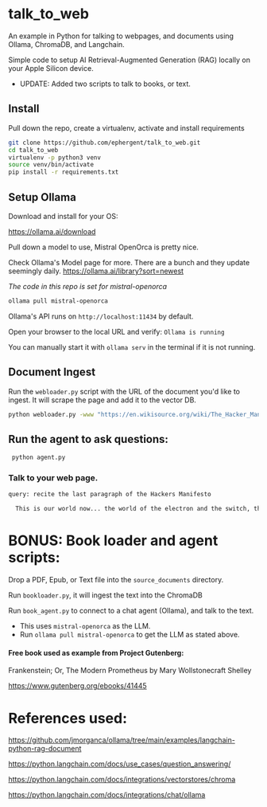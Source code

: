 # talk_to_web

An example in Python for talking to webpages, and documents using Ollama, ChromaDB, and Langchain.

Simple code to setup AI Retrieval-Augmented Generation (RAG) locally on your Apple Silicon device.

- UPDATE: Added two scripts to talk to books, or text.

## Install

Pull down the repo, create a virtualenv, activate and install requirements

```bash
git clone https://github.com/ephergent/talk_to_web.git
cd talk_to_web
virtualenv -p python3 venv
source venv/bin/activate
pip install -r requirements.txt
```

## Setup Ollama

Download and install for your OS:

https://ollama.ai/download


Pull down a model to use, Mistral OpenOrca is pretty nice.

Check Ollama's Model page for more. There are a bunch and they update seemingly daily. https://ollama.ai/library?sort=newest

_The code in this repo is set for mistral-openorca_

```bash
ollama pull mistral-openorca
```

Ollama's API runs on `http://localhost:11434` by default. 

Open your browser to the local URL and verify: `Ollama is running`

You can manually start it with `ollama serv` in the terminal if it is not running.

## Document Ingest

Run the `webloader.py` script with the URL of the document you'd like to ingest. It will scrape the page and add it to the vector DB.

```bash
python webloader.py -www "https://en.wikisource.org/wiki/The_Hacker_Manifesto"
```

## Run the agent to ask questions:

```bash
 python agent.py 
 ```

### Talk to your web page.

```bash
query: recite the last paragraph of the Hackers Manifesto

```

```bash
  This is our world now... the world of the electron and the switch, the beauty of the baud. We make use of a service already existing without paying for what could be dirt-cheap if it wasn't run by profiteering gluttons, and you call us criminals. We explore... and you call us criminals. We seek after knowledge... and you call us criminals. We exist without skin color, without nationality, without religious bias... and you call us criminals. You build atomic bombs, you wage wars, you murder, cheat, and lie to us and try to make us believe it's for our own good, yet we're the criminals. Yes, I am a criminal. My crime is that of curiosity. My crime is that of judging people by what they say and think, not what they look like. My crime is that of outsmarting you, something that you will never forgive me for. I am a hacker, and this is my manifesto. You may stop this individual, but you can't stop us all... after all, we're all alike.
```

# BONUS: Book loader and agent scripts:

Drop a PDF, Epub, or Text file into the `source_documents` directory.

Run `bookloader.py`, it will ingest the text into the ChromaDB

Run `book_agent.py` to connect to a chat agent (Ollama), and talk to the text.
- This uses `mistral-openorca` as the LLM.
- Run `ollama pull mistral-openorca` to get the LLM as stated above.


#### Free book used as example from Project Gutenberg:

Frankenstein; Or, The Modern Prometheus by Mary Wollstonecraft Shelley

https://www.gutenberg.org/ebooks/41445


# References used:

https://github.com/jmorganca/ollama/tree/main/examples/langchain-python-rag-document

https://python.langchain.com/docs/use_cases/question_answering/

https://python.langchain.com/docs/integrations/vectorstores/chroma

https://python.langchain.com/docs/integrations/chat/ollama





